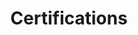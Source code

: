 ---
# An instance of the Accomplishments widget.
# Documentation: https://sourcethemes.com/academic/docs/page-builder/
widget: accomplishments

# Activate this widget? true/false
active: true

# This file represents a page section.
headless: true

# Order that this section appears on the page.
weight: 70

title: Certifications
subtitle:

# Date format
#   Refer to https://sourcethemes.com/academic/docs/customization/#date-format
date_format: Jan 2006

# Accomplishments.
#   Add/remove as many `item` blocks below as you like.
#   `title`, `organization` and `date_start` are the required parameters.
#   Leave other parameters empty if not required.
#   You can begin a multiline `description` using YAML's `|-`.

item:
- certificate_url: https://www.coursera.org/account/accomplishments/verify/4LRXL4XAK5G8
  date_end: ""
  date_start: "2019-10-01"
  description: ""
  organization: Coursera
  organization_url: https://www.coursera.org
  title: Machine Learning
  url: ""
  
- certificate_url: https://www.coursera.org/account/accomplishments/verify/AE8FRR6V6JXD
  date_end: ""
  date_start: "2019-10-01"
  description: ""
  organization: Coursera
  organization_url: https://www.coursera.org
  title: Foundations for Big Data Analysis with SQL (with Honors)
  url: ""

- certificate_url: https://www.coursera.org/account/accomplishments/verify/NJCUJSJBQ3RK
  date_end: ""
  date_start: "2019-10-01"
  description: ""
  organization: Coursera
  organization_url: https://www.coursera.org
  title: Analyzing Big Data with SQL (with Honors)
  url: ""

- certificate_url: https://www.datacamp.com/statement-of-accomplishment/course/df6271e478b19929b76e1e37acfeb6dc2b3495fb?share=true
  date_end: ""
  date_start: "2019-04-01"
  description: ""
  organization: DataCamp
  organization_url: https://www.datacamp.com
  title: Support Vector Machines in R
  url: ""
  
- certificate_url: https://www.datacamp.com/statement-of-accomplishment/course/1ddd8653abce39586b3b11a2dd1b347737e39a1e?share=true
  date_end: ""
  date_start: "2019-04-01"
  description: ""
  organization: DataCamp
  organization_url: https://www.datacamp.com
  title: Introduction to Scala
  url: ""  

- certificate_url: https://www.datacamp.com/statement-of-accomplishment/course/5481d290a7e8434e0ba9a69a17b051515a7b49b6?share=true
  date_end: ""
  date_start: "2019-05-01"
  description: ""
  organization: DataCamp
  organization_url: https://www.datacamp.com
  title: Introduction to Spark with sparklyr in R
  url: ""
---